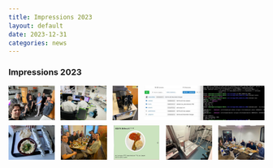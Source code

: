 ```yaml
---
title: Impressions 2023
layout: default
date: 2023-12-31
categories: news
---
```


### Impressions 2023
<div style="display: flex; flex-wrap: wrap; justify-content: space-between;">
  <img src="../img/BestOf2023_5.jpeg" alt="Image 1" style="width: 18%; height: auto; margin-bottom: 10px;"/>
  <img src="../img/BestOf2023_2.JPG" alt="Image 2" style="width: 18%; height: auto; margin-bottom: 10px;"/>
  <img src="../img/BestOf2023_3.jpeg" alt="Image 3" style="width: 10%; height: auto; margin-bottom: 10px;"/>
  <img src="../img/BestOf2023_4.jpeg" alt="Image 4" style="width: 47%; height: auto; margin-bottom: 10px;"/>
  <img src="../img/BestOf2023_1.jpg" alt="Image 5" style="width: 18%; height: auto; margin-bottom: 10px;"/>
  <img src="../img/BestOf2023_6.jpeg" alt="Image 6" style="width: 18%; height: auto; margin-bottom: 10px;"/>
  <img src="../img/BestOf2023_8.jpeg" alt="Image 8" style="width: 18%; height: auto; margin-bottom: 10px;"/>
  <img src="../img/BestOf2023_9.jpeg" alt="Image 9" style="width: 18%; height: auto; margin-bottom: 10px;"/>
  <img src="../img/BestOf2023_10.jpg" alt="Image 10" style="width: 18%; height: auto; margin-bottom: 10px;"/>
</div>

